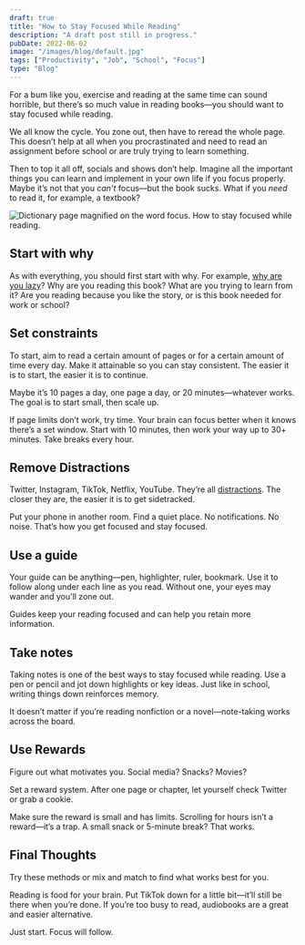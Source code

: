 ```yaml
---
draft: true
title: "How to Stay Focused While Reading"
description: "A draft post still in progress."
pubDate: 2022-06-02
image: "/images/blog/default.jpg"
tags: ["Productivity", "Job", "School", "Focus"]
type: "Blog"
---
```


For a bum like you, exercise and reading at the same time can sound horrible, but there’s so much value in reading books—you should want to stay focused while reading.

We all know the cycle. You zone out, then have to reread the whole page. This doesn’t help at all when you procrastinated and need to read an assignment before school or are truly trying to learn something.

Then to top it all off, socials and shows don’t help. Imagine all the important things you can learn and implement in your own life if you focus properly. Maybe it’s not that you *can’t* focus—but the book sucks. What if you *need* to read it, for example, a textbook?

![Dictionary page magnified on the word focus. How to stay focused while reading.](https://4thelazy.com/wp-content/uploads/2022/07/romain-vignes-ywqa9IZB-dU-unsplash.jpg)

## Start with why

As with everything, you should first start with why. For example, [why are you lazy](https://4thelazy.com/why-am-i-lazy/)? Why are you reading this book? What are you trying to learn from it? Are you reading because you like the story, or is this book needed for work or school?

## Set constraints

To start, aim to read a certain amount of pages or for a certain amount of time every day. Make it attainable so you can stay consistent. The easier it is to start, the easier it is to continue.

Maybe it’s 10 pages a day, one page a day, or 20 minutes—whatever works. The goal is to start small, then scale up.

If page limits don’t work, try time. Your brain can focus better when it knows there’s a set window. Start with 10 minutes, then work your way up to 30+ minutes. Take breaks every hour.

## Remove Distractions

Twitter, Instagram, TikTok, Netflix, YouTube. They’re all [distractions](https://clockify.me/blog/productivity/workplace-distractions/). The closer they are, the easier it is to get sidetracked.

Put your phone in another room. Find a quiet place. No notifications. No noise. That’s how you get focused and stay focused.

## Use a guide

Your guide can be anything—pen, highlighter, ruler, bookmark. Use it to follow along under each line as you read. Without one, your eyes may wander and you'll zone out.

Guides keep your reading focused and can help you retain more information.

## Take notes

Taking notes is one of the best ways to stay focused while reading. Use a pen or pencil and jot down highlights or key ideas. Just like in school, writing things down reinforces memory.

It doesn’t matter if you’re reading nonfiction or a novel—note-taking works across the board.

## Use Rewards

Figure out what motivates you. Social media? Snacks? Movies?

Set a reward system. After one page or chapter, let yourself check Twitter or grab a cookie.

Make sure the reward is small and has limits. Scrolling for hours isn’t a reward—it’s a trap. A small snack or 5-minute break? That works.

## Final Thoughts

Try these methods or mix and match to find what works best for you.

Reading is food for your brain. Put TikTok down for a little bit—it’ll still be there when you’re done. If you’re too busy to read, audiobooks are a great and easier alternative.

Just start. Focus will follow.